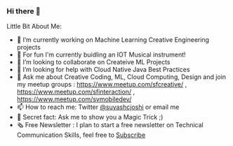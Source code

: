 ### Hi there 👋

<!--
**suyashjoshi/suyashjoshi** is a ✨ _special_ ✨ repository because its `README.md` (this file) appears on your GitHub profile.
-->

Little Bit About Me:

- 🔭 I’m currently working on Machine Learning Creative Engineering projects
- 🌱 For fun I'm currently buidling an IOT Musical instrument!
- 👯 I’m looking to collaborate on Createive ML Projects
- 🤔 I’m looking for help with Cloud Native Java Best Practices
- 💬 Ask me about Creative Coding, ML, Cloud Computing, Design and join my meetup groups : https://www.meetup.com/sfcreative/ , https://www.meetup.com/sfinteraction/ , https://www.meetup.com/svmobiledev/
- 📫 How to reach me: Twitter [@suyashcjoshi](https://twitter.com/suyashcjoshi) or email me
- 🎩 Secret fact: Ask me to show you a Magic Trick ;)
- 🗞 Free Newsletter : I plan to start a free newsletter on Technical Communication Skills, feel free to [Subscribe](http://tinyletter.com/suyash)
